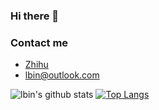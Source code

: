### Hi there 👋

<!--
**lbin/lbin** is a ✨ _special_ ✨ repository because its `README.md` (this file) appears on your GitHub profile.

Here are some ideas to get you started:

- 🔭 I’m currently working on ...
- 🌱 I’m currently learning ...
- 👯 I’m looking to collaborate on ...
- 🤔 I’m looking for help with ...
- 💬 Ask me about ...
- 📫 How to reach me: ...
- 😄 Pronouns: ...
- ⚡ Fun fact: ...
-->


### Contact me

- [Zhihu](https://www.zhihu.com/people/binli)
- <lbin@outlook.com>

![lbin's github stats](https://github-readme-stats-xi-nine.vercel.app/api?username=lbin&show_icons=true&theme=default&count_private=true&include_all_commits=true)
[![Top Langs](https://github-readme-stats.vercel.app/api/top-langs/?username=lbin&layout=compact)](https://github.com/anuraghazra/github-readme-stats)
